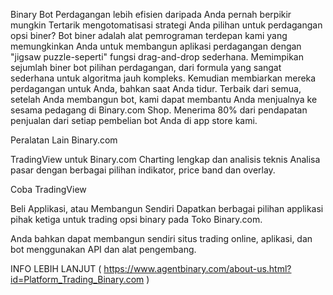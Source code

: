 Binary Bot
Perdagangan lebih efisien daripada Anda pernah berpikir mungkin
Tertarik mengotomatisasi strategi Anda pilihan untuk perdagangan opsi biner?
Bot biner adalah alat pemrograman terdepan kami yang memungkinkan Anda untuk membangun aplikasi perdagangan dengan "jigsaw puzzle-seperti" fungsi drag-and-drop sederhana.
Memimpikan sejumlah biner bot pilihan perdagangan, dari formula yang sangat sederhana untuk algoritma jauh kompleks. Kemudian membiarkan mereka perdagangan untuk Anda, bahkan saat Anda tidur.
Terbaik dari semua, setelah Anda membangun bot, kami dapat membantu Anda menjualnya ke sesama pedagang di Binary.com Shop. Menerima 80% dari pendapatan penjualan dari setiap pembelian bot Anda di app store kami.

Peralatan Lain Binary.com

TradingView untuk Binary.com
Charting lengkap dan analisis teknis
Analisa pasar dengan berbagai pilihan indikator, price band dan overlay.

Coba TradingView

Beli Applikasi, atau Membangun Sendiri
Dapatkan berbagai pilihan applikasi pihak ketiga untuk trading opsi binary pada Toko Binary.com.

Anda bahkan dapat membangun sendiri situs trading online, aplikasi, dan bot menggunakan API dan alat pengembang.

INFO LEBIH LANJUT ( https://www.agentbinary.com/about-us.html?id=Platform_Trading_Binary.com )
